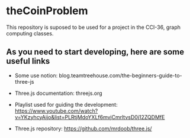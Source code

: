 # theCoinProblem
This repository is suposed to be used for a project in the CCI-36, graph computing classes.

## As you need to start developing, here are some useful links
  
  * Some use notion:
    blog.teamtreehouse.com/the-beginners-guide-to-three-js

  * Three.js documentation:
    threejs.org

  * Playlist used for guiding the development:
    https://www.youtube.com/watch?v=YKzyhcyAijo&list=PLRtjMdoYXLf6mvjCmrltvsD0j12ZQDMfE

  * Three.js repository:
    https://github.com/mrdoob/three.js/
    
## 

    
